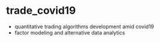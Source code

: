 # trade_covid19
- quantitative trading algorithms development  amid covid19 
- factor modeling and alternative data analytics
